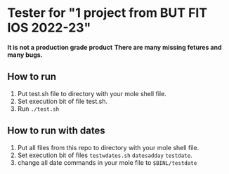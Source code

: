 # Tester for "1 project from BUT FIT IOS 2022-23"
**It is not a production grade product**
**There are many missing fetures and many bugs.**
## How to run
1. Put test.sh file to directory with your mole shell file.
2. Set execution bit of file test.sh.
3. Run `./test.sh`
## How to run with dates
1. Put all files from this repo to directory with your mole shell file.
2. Set execution bit of files `testwdates.sh` `datesadday` `testdate`.
3. change all date commands in your mole file to `$BINL/testdate`